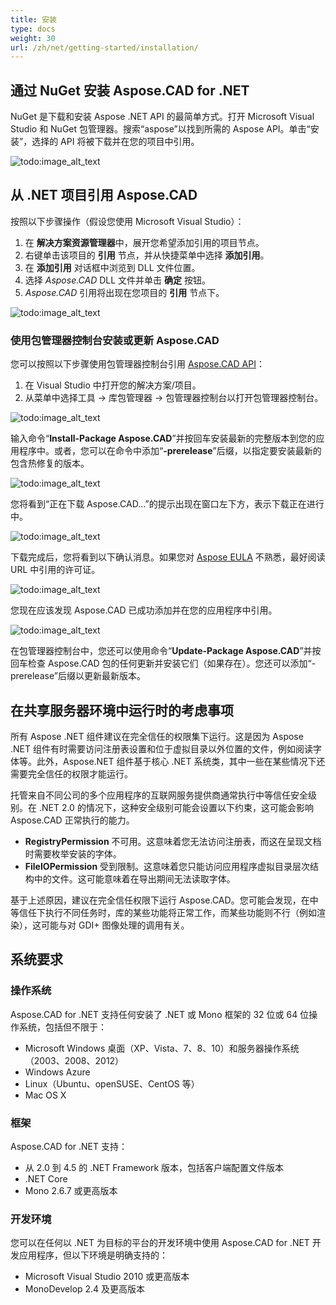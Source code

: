 ```yaml
---
title: 安装
type: docs
weight: 30
url: /zh/net/getting-started/installation/
---
```


## **通过 NuGet 安装 Aspose.CAD for .NET**

NuGet 是下载和安装 Aspose .NET API 的最简单方式。打开 Microsoft Visual Studio 和 NuGet 包管理器。搜索“aspose”以找到所需的 Aspose API。单击“安装”，选择的 API 将被下载并在您的项目中引用。

![todo:image_alt_text](/_assets/install/installation_1.png)

## **从 .NET 项目引用 Aspose.CAD**

按照以下步骤操作（假设您使用 Microsoft Visual Studio）：

1. 在 **解决方案资源管理器**中，展开您希望添加引用的项目节点。
1. 右键单击该项目的 **引用** 节点，并从快捷菜单中选择 **添加引用**。
1. 在 **添加引用** 对话框中浏览到 DLL 文件位置。
1. 选择 *Aspose.CAD* DLL 文件并单击 **确定** 按钮。
1. *Aspose.CAD* 引用将出现在您项目的 **引用** 节点下。

![todo:image_alt_text](/_assets/install/installation_2.png)

### **使用包管理器控制台安装或更新 Aspose.CAD**

您可以按照以下步骤使用包管理器控制台引用 [Aspose.CAD API](https://www.nuget.org/packages/Aspose.CAD/)：

1. 在 Visual Studio 中打开您的解决方案/项目。
1. 从菜单中选择工具 -> 库包管理器 -> 包管理器控制台以打开包管理器控制台。

![todo:image_alt_text](/_assets/install/installation_3.png)

输入命令“**Install-Package Aspose.CAD**”并按回车安装最新的完整版本到您的应用程序中。或者，您可以在命令中添加“**-prerelease**”后缀，以指定要安装最新的包含热修复的版本。

![todo:image_alt_text](/_assets/install/installation_4.png)

您将看到“正在下载 Aspose.CAD...”的提示出现在窗口左下方，表示下载正在进行中。

![todo:image_alt_text](/_assets/install/installation_5.png)

下载完成后，您将看到以下确认消息。如果您对 [Aspose EULA](https://about.aspose.com/legal/eula) 不熟悉，最好阅读 URL 中引用的许可证。

![todo:image_alt_text](/_assets/install/installation_6.png)

您现在应该发现 Aspose.CAD 已成功添加并在您的应用程序中引用。

![todo:image_alt_text](/_assets/install/installation_7.png)

在包管理器控制台中，您还可以使用命令“**Update-Package Aspose.CAD**”并按回车检查 Aspose.CAD 包的任何更新并安装它们（如果存在）。您还可以添加“-prerelease”后缀以更新最新版本。

## **在共享服务器环境中运行时的考虑事项**

所有 Aspose .NET 组件建议在完全信任的权限集下运行。这是因为 Aspose .NET 组件有时需要访问注册表设置和位于虚拟目录以外位置的文件，例如阅读字体等。此外，Aspose.NET 组件基于核心 .NET 系统类，其中一些在某些情况下还需要完全信任的权限才能运行。

托管来自不同公司的多个应用程序的互联网服务提供商通常执行中等信任安全级别。在 .NET 2.0 的情况下，这种安全级别可能会设置以下约束，这可能会影响 Aspose.CAD 正常执行的能力。

- **RegistryPermission** 不可用。这意味着您无法访问注册表，而这在呈现文档时需要枚举安装的字体。
- **FileIOPermission** 受到限制。这意味着您只能访问应用程序虚拟目录层次结构中的文件。这可能意味着在导出期间无法读取字体。

基于上述原因，建议在完全信任权限下运行 Aspose.CAD。您可能会发现，在中等信任下执行不同任务时，库的某些功能将正常工作，而某些功能则不行（例如渲染），这可能与对 GDI+ 图像处理的调用有关。

## **系统要求**

### **操作系统**

Aspose.CAD for .NET 支持任何安装了 .NET 或 Mono 框架的 32 位或 64 位操作系统，包括但不限于：

- Microsoft Windows 桌面（XP、Vista、7、8、10）和服务器操作系统（2003、2008、2012）
- Windows Azure
- Linux（Ubuntu、openSUSE、CentOS 等）
- Mac OS X

### **框架**

Aspose.CAD for .NET 支持：

- 从 2.0 到 4.5 的 .NET Framework 版本，包括客户端配置文件版本
- .NET Core
- Mono 2.6.7 或更高版本

### **开发环境**

您可以在任何以 .NET 为目标的平台的开发环境中使用 Aspose.CAD for .NET 开发应用程序，但以下环境是明确支持的：

- Microsoft Visual Studio 2010 或更高版本
- MonoDevelop 2.4 及更高版本

